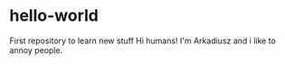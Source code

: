 # hello-world
First repository to learn new stuff
Hi humans!
I'm Arkadiusz and i like to annoy people.
